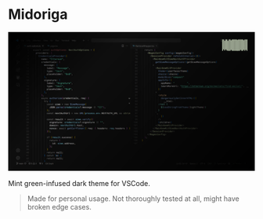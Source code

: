 # Midoriga

[![Preview](preview.jpg)](https://raw.githubusercontent.com/httpslinus/midoriga/main/preview.jpg)

Mint green-infused dark theme for VSCode.

> Made for personal usage. Not thoroughly tested at all, might have broken edge cases.